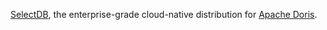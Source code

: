 [SelectDB](https://selectdb.com/), the enterprise-grade cloud-native distribution for [Apache Doris](https://github.com/apache/doris).
